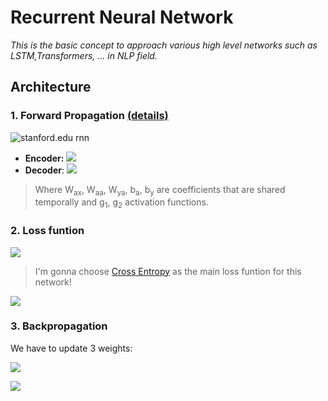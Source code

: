 # Recurrent Neural Network

_This is the basic concept to approach various high level networks such as LSTM,Transformers, ... in NLP field._
## Architecture

### 1. Forward Propagation [(details)](https://stanford.edu/~shervine/teaching/cs-230/cheatsheet-recurrent-neural-networks)

![stanford.edu rnn](https://stanford.edu/~shervine/teaching/cs-230/illustrations/architecture-rnn-ltr.png?9ea4417fc145b9346a3e288801dbdfdc "RNN Architecture")

- **Encoder:** ![](https://latex.codecogs.com/svg.latex?\Large&space;a^{%3Ct%3E}=g_1(W_{aa}a^{t-1}+W_{ax}x^{%3Ct%3E}+b_a))
-  **Decoder**: ![](https://latex.codecogs.com/svg.latex?\Large&space;y^{%3Ct%3E}=g_2(W_{ya}a^{%3Ct%3E}+b_y))

>Where W<sub>ax</sub>, W<sub>aa</sub>, W<sub>ya</sub>, b<sub>a</sub>, b<sub>y</sub> are coefficients that are shared temporally and g<sub>1</sub>, g<sub>2</sub> activation functions.

### 2. Loss funtion
![](https://latex.codecogs.com/svg.latex?\Large&space;L%28%5Chat%7By%7D%2Cy%29%3D%5Csum_%7B0%7D%5E%7BT%7DL%28%5Chat%7By%7D%5E%7B%3Ct%3E%7D%2Cy%5E%7B%3Ct%3E%7D%29)

> I'm gonna choose [Cross Entropy](https://stackoverflow.com/a/36516373) as the main loss funtion for this network!

![](https://latex.codecogs.com/svg.latex?\Large&space;loss%28x%2Cy%29%3D-%5Csum%20x%5Clog%20y)

### 3. Backpropagation
We have to update 3 weights:

![](https://latex.codecogs.com/svg.latex?\Large&space;%5Cleft.%5Cbegin%7Bmatrix%7D%20%5Cfrac%7B%5Cpartial%20L%7D%7B%5Cpartial%20W_%7Baa%7D%7D%26%20%5C%5C%20%26%20%5C%5C%20%5Cfrac%7B%5Cpartial%20L%7D%7B%5Cpartial%20W_%7Bax%7D%7D%26%20%5C%5C%20%5Cend%7Bmatrix%7D%5Cright%7C%20%3D%20%5Csum_%7Bt%3D1%7D%5E%7BT%7D%5Cfrac%7B%5Cpartial%20L%5E%7B%28T%29%7D%7D%7BW%7D%7C_%7B%28t%29%7D)

![](https://latex.codecogs.com/svg.latex?\Large&space;%5Cfrac%7B%5Cpartial%20L%7D%7B%5Cpartial%20W_%7Bya%7D%7D%3D%5Cfrac%7B%5Cpartial%20L%7D%7B%5Cpartial%20W_%7B%5Chat%7By%7D%7D%7D*%5Cfrac%7B%5Cpartial%20%5Chat%7By%7D%7D%7B%5Cpartial%20W_%7Bya%7D%7D)

